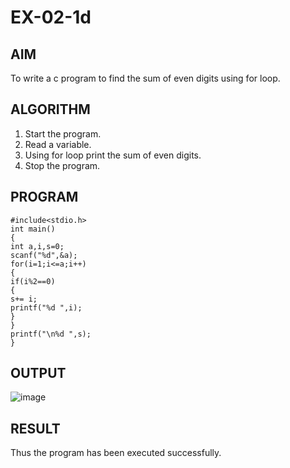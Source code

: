 # EX-02-1d
## AIM
To write a c program to find the sum of even digits using for loop.
## ALGORITHM
1. Start the program.
2. Read a variable.
3. Using for loop print the sum of even digits.
4. Stop the program.
## PROGRAM
```
#include<stdio.h>
int main()
{
int a,i,s=0;
scanf("%d",&a);
for(i=1;i<=a;i++)
{
if(i%2==0)
{
s+= i;
printf("%d ",i);
}
}
printf("\n%d ",s);
}
```
## OUTPUT
![image](https://github.com/Yogabharathi3/1/assets/118899387/e39bbce9-b362-4136-9f31-9f3df5a334a8)

## RESULT
Thus the program  has been executed successfully.
